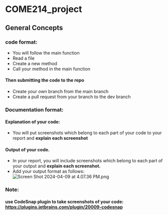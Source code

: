 # COME214_project

## General Concepts

### code format:
- You will follow the main function 
- Read a file
- Create a new method
- Call your method in the main function
#### Then submitting the code to the repo
- Create your own branch from the main branch
- Create a pull request from your branch to the dev branch

### Documentation format:
#### Explanation of your code:
- You will put screenshots which belong to each part of your code to your report and **explain each screenshot**
#### Output of your code. 
- In your report, you will include screenshots which belong to each part of your output and **explain each screenshot.**
- Add your output format as follows:
![Screen Shot 2024-04-09 at 4.07.36 PM.png](..%2F..%2F..%2F..%2Fvar%2Ffolders%2Fc8%2Fxnw5tnl52n791pftz7ytslr40000gn%2FT%2FTemporaryItems%2FNSIRD_screencaptureui_KCWtHt%2FScreen%20Shot%202024-04-09%20at%204.07.36%20PM.png)
### Note:
#### use CodeSnap plugin to take screenshots of your code: https://plugins.jetbrains.com/plugin/20009-codesnap